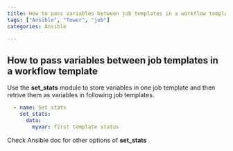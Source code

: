 ```yaml
---
title: How to pass variables between job templates in a workflow template
tags: ["Ansible", "Tower", "job"]
categories: Ansible

---
```

## How to pass variables between job templates in a workflow template

Use the **set_stats** module to store variables in one job template and then retrive them as variables in following job templates.

```yaml
  - name: Set stats
    set_stats:
      data:
        myvar: first template status
```

Check Ansible doc for other options of **set_stats**
